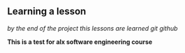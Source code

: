 ## Learning a lesson
*by the end of the project this lessons are learned
git
github*

**This is a test for alx software engineering course**
